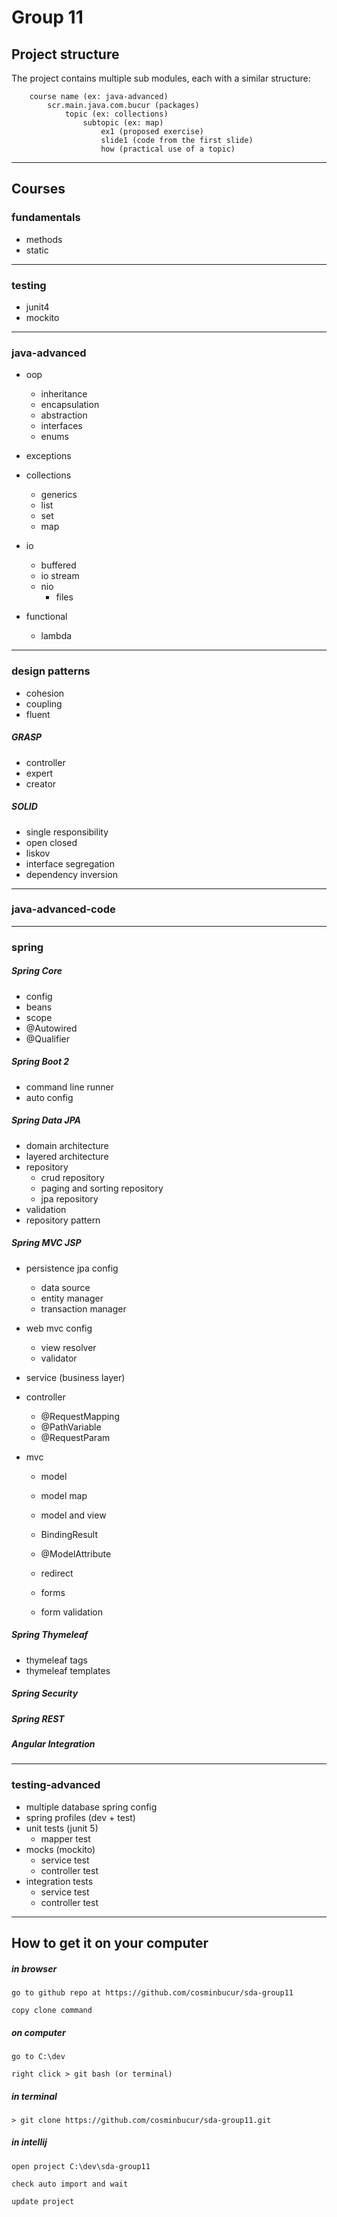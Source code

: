 # Group 11

## Project structure
The project contains multiple sub modules, each with a similar structure:

        course name (ex: java-advanced)
            scr.main.java.com.bucur (packages)
                topic (ex: collections)
                    subtopic (ex: map)
                        ex1 (proposed exercise)
                        slide1 (code from the first slide)
                        how (practical use of a topic)

---

## Courses

### fundamentals

- methods
- static

---

### testing
- junit4
- mockito

---

### java-advanced
- oop

    - inheritance
    - encapsulation
    - abstraction
    - interfaces
    - enums

- exceptions

- collections

    - generics
    - list
    - set
    - map

- io
    
    - buffered
    - io stream
    - nio
        - files

- functional
    
    - lambda

---

### design patterns

- cohesion
- coupling
- fluent

##### GRASP
- controller
- expert
- creator

##### SOLID
- single responsibility
- open closed
- liskov
- interface segregation
- dependency inversion

---

### java-advanced-code

---

### spring

##### Spring Core
- config
- beans
- scope
- @Autowired
- @Qualifier

##### Spring Boot 2
- command line runner
- auto config

##### Spring Data JPA
- domain architecture
- layered architecture
- repository
    - crud repository
    - paging and sorting repository
    - jpa repository
- validation
- repository pattern

##### Spring MVC JSP
- persistence jpa config

    - data source
    - entity manager
    - transaction manager
    
- web mvc config
    - view resolver
    - validator
    
- service (business layer)
- controller
    
    - @RequestMapping
    - @PathVariable
    - @RequestParam
   
- mvc
    
    - model
    - model map
    - model and view
    - BindingResult
    - @ModelAttribute
     
    - redirect
    
    - forms
    - form validation

##### Spring Thymeleaf
- thymeleaf tags
- thymeleaf templates

##### Spring Security

##### Spring REST

##### Angular Integration

---

### testing-advanced
- multiple database spring config
- spring profiles (dev + test)
- unit tests (junit 5)
    - mapper test
- mocks (mockito)
    - service test
    - controller test
- integration tests
    - service test
    - controller test

---

## How to get it on your computer

##### in browser

	go to github repo at https://github.com/cosminbucur/sda-group11

	copy clone command

##### on computer
	go to C:\dev

	right click > git bash (or terminal)

##### in terminal
	> git clone https://github.com/cosminbucur/sda-group11.git

##### in intellij
	open project C:\dev\sda-group11

	check auto import and wait

	update project

